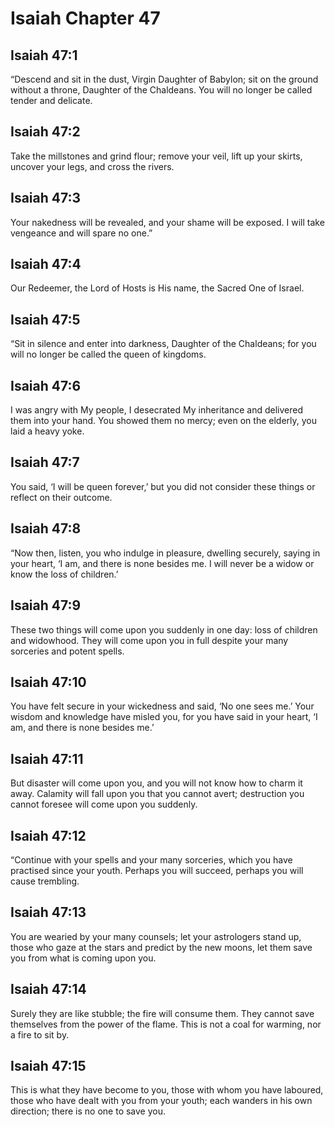 # Isaiah Chapter 47

## Isaiah 47:1
“Descend and sit in the dust, Virgin Daughter of Babylon; sit on the ground without a throne, Daughter of the Chaldeans. You will no longer be called tender and delicate.

## Isaiah 47:2
Take the millstones and grind flour; remove your veil, lift up your skirts, uncover your legs, and cross the rivers.

## Isaiah 47:3
Your nakedness will be revealed, and your shame will be exposed. I will take vengeance and will spare no one.”

## Isaiah 47:4
Our Redeemer, the Lord of Hosts is His name, the Sacred One of Israel.

## Isaiah 47:5
“Sit in silence and enter into darkness, Daughter of the Chaldeans; for you will no longer be called the queen of kingdoms.

## Isaiah 47:6
I was angry with My people, I desecrated My inheritance and delivered them into your hand. You showed them no mercy; even on the elderly, you laid a heavy yoke.

## Isaiah 47:7
You said, ‘I will be queen forever,’ but you did not consider these things or reflect on their outcome.

## Isaiah 47:8
“Now then, listen, you who indulge in pleasure, dwelling securely, saying in your heart, ‘I am, and there is none besides me. I will never be a widow or know the loss of children.’

## Isaiah 47:9
These two things will come upon you suddenly in one day: loss of children and widowhood. They will come upon you in full despite your many sorceries and potent spells.

## Isaiah 47:10
You have felt secure in your wickedness and said, ‘No one sees me.’ Your wisdom and knowledge have misled you, for you have said in your heart, ‘I am, and there is none besides me.’

## Isaiah 47:11
But disaster will come upon you, and you will not know how to charm it away. Calamity will fall upon you that you cannot avert; destruction you cannot foresee will come upon you suddenly.

## Isaiah 47:12
“Continue with your spells and your many sorceries, which you have practised since your youth. Perhaps you will succeed, perhaps you will cause trembling.

## Isaiah 47:13
You are wearied by your many counsels; let your astrologers stand up, those who gaze at the stars and predict by the new moons, let them save you from what is coming upon you.

## Isaiah 47:14
Surely they are like stubble; the fire will consume them. They cannot save themselves from the power of the flame. This is not a coal for warming, nor a fire to sit by.

## Isaiah 47:15
This is what they have become to you, those with whom you have laboured, those who have dealt with you from your youth; each wanders in his own direction; there is no one to save you.
